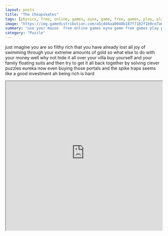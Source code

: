 ```yaml
---
layout: posts
title: "The Cheapskates"
tags: [physics, free, online, games, oyna, game, free, games, play, play, games]
image: "https://img.gamedistribution.com/a5cdd4aa0048b187f7182f1b9ce7a6a7.jpg"
summary: "use your mouse  free online games oyna game free games play play games"
category: "Puzzle"
---
```


just imagine you are so filthy rich that you have already lost all joy of swimming through your extreme amounts of gold so what else to do with your money well why not hide it all over your villa buy yourself and your family floating suits and then try to get it all back together by solving clever puzzles eureka now even buying those portals and the spike traps seems like a good investment ah being rich is hard

<iframe width="100%" height="480px;" src="https://flash.gamedistribution.com?game=a5cdd4aa0048b187f7182f1b9ce7a6a7"></iframe>